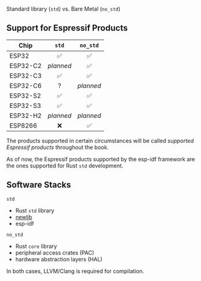 Standard library (`std`) vs. Bare Metal (`no_std`)

## Support for Espressif Products

|   Chip   | `std` | `no_std` |
| -------- | :--------: | :---: |
|  ESP32   |     ✅      |     ✅      |
| ESP32-C2 | _planned_   |     ✅      |
| ESP32-C3 |     ✅      |     ✅      |
| ESP32-C6 |      ?      | _planned_  |
| ESP32-S2 |     ✅      |     ✅      |
| ESP32-S3 |     ✅      |     ✅      |
| ESP32-H2 | _planned_   | _planned_  |
| ESP8266  |     ❌      |     ✅      |

The products supported in certain circumstances will be called _supported Espressif products_ throughout the book.

As of now, the Espressif products supported by the esp-idf framework are the ones supported for Rust `std` development.


## Software Stacks

`std`

- Rust `std` library
- [newlib][newlib-env]
- esp-idf

`no_std`

- Rust `core` library
- peripheral access crates (PAC)
- hardware abstraction layers (HAL)

In both cases, LLVM/Clang is required for compilation.

[newlib-env]: https://sourceware.org/newlib/
